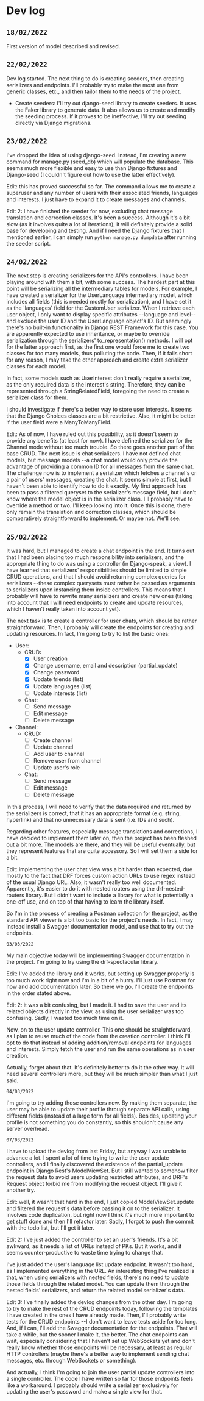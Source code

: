 # Dev log

## `18/02/2022`

First version of model described and revised.

## `22/02/2022`

Dev log started. The next thing to do is creating seeders, then creating serializers and endpoints. I'll probably try to
make the most use from generic classes, etc., and then tailor them to the needs of the project.

- Create seeders: I'll try out django-seed library to create seeders. It uses the Faker library to generate data. It
  also allows us to create and modify the seeding process. If it proves to be ineffective, I'll try out seeding directly
  via Django migrations.

## `23/02/2022`

I've dropped the idea of using django-seed. Instead, I'm creating a new command for manage.py (seed_db) which will
populate the database. This seems much more flexible and easy to use than Django fixtures and Django-seed (I couldn't
figure out how to use the latter effectively).

Edit: this has proved successful so far. The command allows me to create a superuser and any number of users with their
associated friends, languages and interests. I just have to expand it to create messages and channels.

Edit 2: I have finished the seeder for now, excluding chat message translation and correction classes. It's been a
success. Although it's a bit slow (as it involves quite a lot of iterations), it will definitely provide a solid base
for developing and testing. And if I need the Django fixtures that I mentioned earlier, I can simply
run `python manage.py dumpdata` after running the seeder script.

## `24/02/2022`

The next step is creating serializers for the API's controllers. I have been playing around with them a bit, with some
success. The hardest part at this point will be serializing all the intermediary tables for models. For example, I have
created a serializer for the UserLanguage intermediary model, which includes all fields (this is needed mostly for
serialization), and I have set it as the 'languages' field for the CustomUser serializer. When I retrieve each user
object, I only want to display specific attributes --language and level-- and exclude the user ID and the UserLanguage
object's ID. But seemingly there's no built-in functionality in Django REST Framework for this case. You are apparently
expected to use inheritance, or maybe to override serialization through the serializers' to_representation() methods. I
will opt for the latter approach first, as the first one would force me to create two classes for too many models, thus
polluting the code. Then, if it falls short for any reason, I may take the other approach and create extra serializer
classes for each model.

In fact, some models such as UserInterest don't really require a serializer, as the only required data is the interest's
string. Therefore, they can be represented through a StringRelatedField, foregoing the need to create a serializer class
for them.

I should investigate if there's a better way to store user interests. It seems that the Django Choices classes are a bit
restrictive. Also, it might be better if the user field were a ManyToManyField.

Edit: As of now, I have ruled out this possibility, as it doesn't seem to provide any benefits (at least for now). I
have defined the serializer for the Channel mode without too much trouble. So there goes another part of the base CRUD.
The next issue is chat serializers. I have not defined chat models, but message models --a chat model would only provide
the advantage of providing a common ID for all messages from the same chat. The challenge now is to implement a
serializer which fetches a channel's or a pair of users' messages, creating the chat. It seems simple at first, but I
haven't been able to identify how to do it exactly. My first approach has been to pass a filtered queryset to the
serializer's message field, but I don't know where the model object is in the serializer class. I'll probably have to
override a method or two. I'll keep looking into it. Once this is done, there only remain the translation and correction
classes, which should be comparatively straightforward to implement. Or maybe not. We'll see.

## `25/02/2022`

It was hard, but I managed to create a chat endpoint in the end. It turns out that I had been placing too much
responsibility into serializers, and the appropriate thing to do was using a controller (in Django-speak, a view). I
have learned that serializers' responsibilities should be limited to simple CRUD operations, and that I should avoid
returning complex queries for serializers --these complex querysets must rather be passed as arguments to serializers
upon instancing them inside controllers. This means that I probably will have to rewrite many serializers and create new
ones (taking into account that I will need endpoints to create and update resources, which I haven't really taken into
account yet).

The next task is to create a controller for user chats, which should be rather straightforward. Then, I probably will
create the endpoints for creating and updating resources. In fact, I'm going to try to list the basic ones:

- User:
    - CRUD:
        - [x] User creation
        - [x] Change username, email and description (partial_update)
        - [x] Change password
        - [x] Update friends (list)
        - [x] Update languages (list)
        - [ ] Update interests (list)
    - Chat:
        - [ ] Send message
        - [ ] Edit message
        - [ ] Delete message
- Channel:
    - CRUD:
        - [ ] Create channel
        - [ ] Update channel
        - [ ] Add user to channel
        - [ ] Remove user from channel
        - [ ] Update user's role
    - Chat:
        - [ ] Send message
        - [ ] Edit message
        - [ ] Delete message

In this process, I will need to verify that the data required and returned by the serializers is correct, that it has an
appropriate format (e.g. string, hyperlink) and that no unnecessary data is sent (i.e. IDs and such).

Regarding other features, especially message translations and corrections, I have decided to implement them later on,
then the project has been fleshed out a bit more. The models are there, and they will be useful eventually, but they
represent features that are quite accessory. So I will set them a side for a bit.

Edit: implementing the user chat view was a bit harder than expected, due mostly to the fact that DRF forces custom
action URLs to use regex instead of the usual Django URL. Also, it wasn't really too well documented. Apparently, it's
easier to do it with nested routers using the drf-nested-routers library. But I didn't want to include a library for
what is potentially a one-off use, and on top of that having to learn the library itself.

So I'm in the process of creating a Postman collection for the project, as the standard API viewer is a bit too basic
for the project's needs. In fact, I may instead install a Swagger documentation model, and use that to try out the
endpoints.

`03/03/2022`

My main objective today will be implementing Swagger documentation in the project. I'm going to try using the
drf-spectacular library.

Edit: I've added the library and it works, but setting up Swagger properly is too much work right now and I'm in a bit
of a hurry. I'll just use Postman for now and add documentation later. So there we go, I'll create the endpoints in the
order stated above.

Edit 2: it was a bit confusing, but I made it. I had to save the user and its related objects directly in the view, as
using the user serializer was too confusing. Sadly, I wasted too much time on it.

Now, on to the user update controller. This one should be straightforward, as I plan to reuse much of the code from the
creation controller. I think I'll opt to do that instead of adding addition/removal endpoints for languages and
interests. Simply fetch the user and run the same operations as in user creation.

Actually, forget about that. It's definitely better to do it the other way. It will need several controllers more, but
they will be much simpler than what I just said.

`04/03/2022`

I'm going to try adding those controllers now. By making them separate, the user may be able to update their profile
through separate API calls, using different fields (instead of a large form for all fields). Besides, updating your
profile is not something you do constantly, so this shouldn't cause any server overhead.

`07/03/2022`

I have to upload the devlog from last Friday, but anyway I was unable to advance a lot. I spent a lot of time trying to
write the user update controllers, and I finally discovered the existence of the partial_update endpoint in Django
Rest's ModelViewSet. But I still wanted to somehow filter the request data to avoid users updating restricted
attributes, and DRF's Request object forbid me from modifying the request object. I'll give it another try.

Edit: well, it wasn't that hard in the end, I just copied ModelViewSet.update and filtered the request's data before
passing it on to the serializer. It involves code duplication, but right now I think it's much more important to get
stuff done and then I'll refactor later. Sadly, I forgot to push the commit with the todo list, but I'll get it later.

Edit 2: I've just added the controller to set an user's friends. It's a bit awkward, as it needs a list of URLs instead
of PKs. But it works, and it seems counter-productive to waste time trying to change that.

I've just added the user's language list update endpoint. It wasn't too hard, as I implemented everything in the URL. An
interesting thing I've realized is that, when using serializers with nested fields, there's no need to update those
fields through the related model. You can update them through the nested fields' serializers, and return the related
model serializer's data.

Edit 3: I've finally added the devlog changes from the other day. I'm going to try to make the rest of the CRUD
endpoints today, following the templates I have created in the ones I have already made. Then, I'll probably write tests
for the CRUD endpoints --I don't want to leave tests aside for too long. And, if I can, I'll add the Swagger
documentation for the endpoints. That will take a while, but the sooner I make it, the better. The chat endpoints can
wait, especially considering that I haven't set up WebSockets yet and don't really know whether those endpoints will be
necessary, at least as regular HTTP controllers (maybe there's a better way to implement sending chat messages, etc.
through WebSockets or something).

And actually, I think I'm going to join the user partial update controllers into a single controller. The code I have
written so far for those endpoints feels like a workaround. I probably should write a serializer exclusively for
updating the user's password and make a single view for that.

[//]: # (TODO: ask mr. Ortega what to do with interest fields --whether I should make them JSONFields)